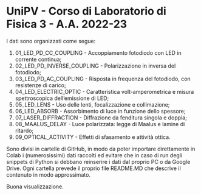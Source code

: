 # UniPV - Corso di Laboratorio di Fisica 3 - A.A. 2022-23

I dati sono organizzati come segue:

1. 01_LED_PD_CC_COUPLING - Accoppiamento fotodiodo con LED in corrente continua;
2. 02_LED_PD_INVERSE_COUPLING - Polarizzazione in inversa del fotodiodo;
3. 03_LED_PD_AC_COUPLING - Risposta in frequenza del fotodiodo, con resistenze di carico;
4. 04_LED_ELECTRIC_OPTIC - Caratteristica volt-amperometrica e misura spettroscopica dell’emissione di LED;
5. 05_LED_LENS - Uso delle lenti, focalizzazione e collimazione;
6. 06_LED_ABSORB - Assorbimento di luce in funzione dello spessore;
7. 07_LASER_DIFFRACTION - Diffrazione da fenditura singola e doppia;
8. 08_MAALUS_DELAY - Luce polarizzata: legge di Maalus e lamine di ritardo;
9. 09_OPTICAL_ACTIVITY - Effetti di sfasamento e attività ottica.

Sono divisi in cartelle di GitHub, in modo da poter importare direttamente in Colab i (numerosissimi) dati raccolti ed evitare che in caso di run degli snippets di Python si debbano reinserire i dati dal proprio PC o da Google Drive. Ogni cartella prevede il proprio file README.MD che descrive il contenuto in modo approssimato.

Buona visualizzazione.

